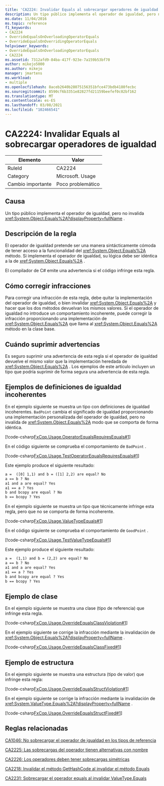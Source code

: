 ```yaml
---
title: 'CA2224: Invalidar Equals al sobrecargar operadores de igualdad'
description: Un tipo público implementa el operador de igualdad, pero no invalida System. Object. Equals.
ms.date: 11/04/2016
ms.topic: reference
f1_keywords:
- CA2224
- OverrideEqualsOnOverloadingOperatorEquals
- OverrideEqualsOnOverridingOperatorEquals
helpviewer_keywords:
- OverrideEqualsOnOverloadingOperatorEquals
- CA2224
ms.assetid: 7312afd9-84ba-417f-923e-7a159b53bf70
author: mikejo5000
ms.author: mikejo
manager: jmartens
ms.workload:
- multiple
ms.openlocfilehash: 8aceb2640b28075156351bfce473bdb4180fecbc
ms.sourcegitcommit: 8590cf6b3351e82827fd21159beefef0c02bf162
ms.translationtype: MT
ms.contentlocale: es-ES
ms.lasthandoff: 03/08/2021
ms.locfileid: "102466541"
---
```

# <a name="ca2224-override-equals-on-overloading-operator-equals"></a>CA2224: Invalidar Equals al sobrecargar operadores de igualdad

|Elemento|Valor|
|-|-|
|RuleId|CA2224|
|Category|Microsoft. Usage|
|Cambio importante|Poco problemático|

## <a name="cause"></a>Causa

Un tipo público implementa el operador de igualdad, pero no invalida <xref:System.Object.Equals%2A?displayProperty=fullName> .

## <a name="rule-description"></a>Descripción de la regla

El operador de igualdad pretende ser una manera sintácticamente cómoda de tener acceso a la funcionalidad del <xref:System.Object.Equals%2A> método. Si implementa el operador de igualdad, su lógica debe ser idéntica a la de <xref:System.Object.Equals%2A> .

El compilador de C# emite una advertencia si el código infringe esta regla.

## <a name="how-to-fix-violations"></a>Cómo corregir infracciones

Para corregir una infracción de esta regla, debe quitar la implementación del operador de igualdad, o bien invalidar <xref:System.Object.Equals%2A> y hacer que los dos métodos devuelvan los mismos valores. Si el operador de igualdad no introduce un comportamiento incoherente, puede corregir la infracción proporcionando una implementación de <xref:System.Object.Equals%2A> que llama al <xref:System.Object.Equals%2A> método en la clase base.

## <a name="when-to-suppress-warnings"></a>Cuándo suprimir advertencias

Es seguro suprimir una advertencia de esta regla si el operador de igualdad devuelve el mismo valor que la implementación heredada de <xref:System.Object.Equals%2A> . Los ejemplos de este artículo incluyen un tipo que podría suprimir de forma segura una advertencia de esta regla.

## <a name="examples-of-inconsistent-equality-definitions"></a>Ejemplos de definiciones de igualdad incoherentes

En el ejemplo siguiente se muestra un tipo con definiciones de igualdad incoherentes. `BadPoint` cambia el significado de igualdad proporcionando una implementación personalizada del operador de igualdad, pero no invalida de <xref:System.Object.Equals%2A> modo que se comporta de forma idéntica.

[!code-csharp[FxCop.Usage.OperatorEqualsRequiresEquals#1](../code-quality/codesnippet/CSharp/ca2224-override-equals-on-overloading-operator-equals_1.cs)]

En el código siguiente se comprueba el comportamiento de `BadPoint` .

[!code-csharp[FxCop.Usage.TestOperatorEqualsRequiresEquals#1](../code-quality/codesnippet/CSharp/ca2224-override-equals-on-overloading-operator-equals_2.cs)]

Este ejemplo produce el siguiente resultado:

```txt
a =  ([0] 1,1) and b = ([1] 2,2) are equal? No
a == b ? No
a1 and a are equal? Yes
a1 == a ? Yes
b and bcopy are equal ? No
b == bcopy ? Yes
```

En el ejemplo siguiente se muestra un tipo que técnicamente infringe esta regla, pero que no se comporta de forma incoherente.

[!code-csharp[FxCop.Usage.ValueTypeEquals#1](../code-quality/codesnippet/CSharp/ca2224-override-equals-on-overloading-operator-equals_3.cs)]

En el código siguiente se comprueba el comportamiento de `GoodPoint` .

[!code-csharp[FxCop.Usage.TestValueTypeEquals#1](../code-quality/codesnippet/CSharp/ca2224-override-equals-on-overloading-operator-equals_4.cs)]

Este ejemplo produce el siguiente resultado:

```txt
a =  (1,1) and b = (2,2) are equal? No
a == b ? No
a1 and a are equal? Yes
a1 == a ? Yes
b and bcopy are equal ? Yes
b == bcopy ? Yes
```

## <a name="class-example"></a>Ejemplo de clase

En el ejemplo siguiente se muestra una clase (tipo de referencia) que infringe esta regla.

[!code-csharp[FxCop.Usage.OverrideEqualsClassViolation#1](../code-quality/codesnippet/CSharp/ca2224-override-equals-on-overloading-operator-equals_5.cs)]

En el ejemplo siguiente se corrige la infracción mediante la invalidación de <xref:System.Object.Equals%2A?displayProperty=fullName> .

[!code-csharp[FxCop.Usage.OverrideEqualsClassFixed#1](../code-quality/codesnippet/CSharp/ca2224-override-equals-on-overloading-operator-equals_6.cs)]

## <a name="structure-example"></a>Ejemplo de estructura

En el ejemplo siguiente se muestra una estructura (tipo de valor) que infringe esta regla:

[!code-csharp[FxCop.Usage.OverrideEqualsStructViolation#1](../code-quality/codesnippet/CSharp/ca2224-override-equals-on-overloading-operator-equals_7.cs)]

En el ejemplo siguiente se corrige la infracción mediante la invalidación de <xref:System.ValueType.Equals%2A?displayProperty=fullName> .

[!code-csharp[FxCop.Usage.OverrideEqualsStructFixed#1](../code-quality/codesnippet/CSharp/ca2224-override-equals-on-overloading-operator-equals_8.cs)]

## <a name="related-rules"></a>Reglas relacionadas

[CA1046: No sobrecargar el operador de igualdad en los tipos de referencia](/dotnet/fundamentals/code-analysis/quality-rules/ca1046)

[CA2225: Las sobrecargas del operador tienen alternativas con nombre](/dotnet/fundamentals/code-analysis/quality-rules/ca2225)

[CA2226: Los operadores deben tener sobrecargas simétricas](/dotnet/fundamentals/code-analysis/quality-rules/ca2226)

[CA2218: Invalidar el método GetHashCode al invalidar el método Equals](../code-quality/ca2218.md)

[CA2231: Sobrecargar el operador equals al invalidar ValueType.Equals](/dotnet/fundamentals/code-analysis/quality-rules/ca2231)
